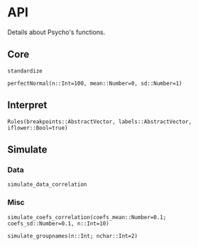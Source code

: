 # API

Details about Psycho's functions.


## Core

```@docs
standardize
```

```@docs
perfectNormal(n::Int=100, mean::Number=0, sd::Number=1)
```

## Interpret

```@docs
Rules(breakpoints::AbstractVector, labels::AbstractVector, iflower::Bool=true)
```


## Simulate

### Data

```@docs
simulate_data_correlation
```


### Misc

```@docs
simulate_coefs_correlation(coefs_mean::Number=0.1; coefs_sd::Number=0.1, n::Int=10)
```

```@docs
simulate_groupnames(n::Int; nchar::Int=2)
```





